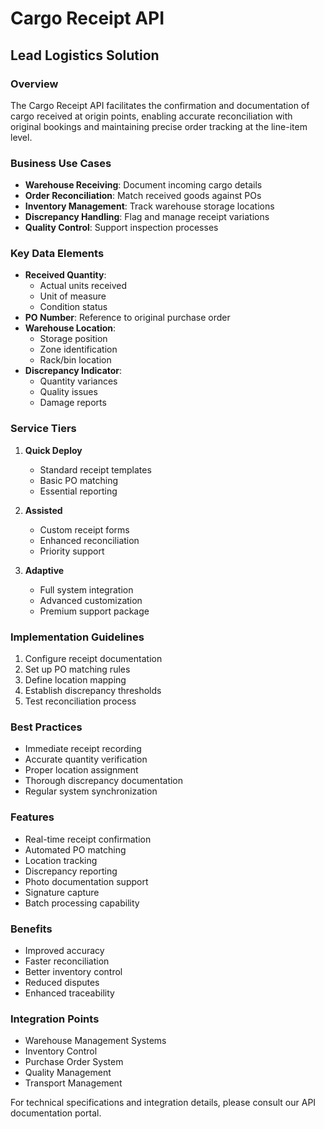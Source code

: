 # Cargo Receipt API
## Lead Logistics Solution

### Overview
The Cargo Receipt API facilitates the confirmation and documentation of cargo received at origin points, enabling accurate reconciliation with original bookings and maintaining precise order tracking at the line-item level.

### Business Use Cases
- **Warehouse Receiving**: Document incoming cargo details
- **Order Reconciliation**: Match received goods against POs
- **Inventory Management**: Track warehouse storage locations
- **Discrepancy Handling**: Flag and manage receipt variations
- **Quality Control**: Support inspection processes

### Key Data Elements
- **Received Quantity**: 
  - Actual units received
  - Unit of measure
  - Condition status
- **PO Number**: Reference to original purchase order
- **Warehouse Location**: 
  - Storage position
  - Zone identification
  - Rack/bin location
- **Discrepancy Indicator**:
  - Quantity variances
  - Quality issues
  - Damage reports

### Service Tiers
1. **Quick Deploy**
   - Standard receipt templates
   - Basic PO matching
   - Essential reporting

2. **Assisted**
   - Custom receipt forms
   - Enhanced reconciliation
   - Priority support

3. **Adaptive**
   - Full system integration
   - Advanced customization
   - Premium support package

### Implementation Guidelines
1. Configure receipt documentation
2. Set up PO matching rules
3. Define location mapping
4. Establish discrepancy thresholds
5. Test reconciliation process

### Best Practices
- Immediate receipt recording
- Accurate quantity verification
- Proper location assignment
- Thorough discrepancy documentation
- Regular system synchronization

### Features
- Real-time receipt confirmation
- Automated PO matching
- Location tracking
- Discrepancy reporting
- Photo documentation support
- Signature capture
- Batch processing capability

### Benefits
- Improved accuracy
- Faster reconciliation
- Better inventory control
- Reduced disputes
- Enhanced traceability

### Integration Points
- Warehouse Management Systems
- Inventory Control
- Purchase Order System
- Quality Management
- Transport Management

For technical specifications and integration details, please consult our API documentation portal.